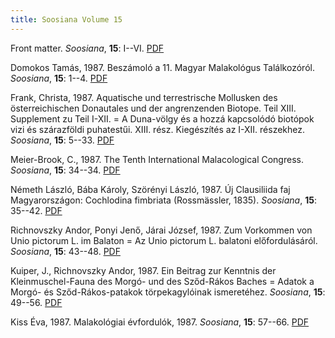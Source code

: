 ```yaml
---
title: Soosiana Volume 15
---
```




Front matter. _Soosiana_, **15**: I--VI. [PDF](https://soosiana.github.io/volume-15/01_Soosiana_1987_15_I-VI.pdf)


Domokos Tamás, 1987. Beszámoló a 11. Magyar Malakológus Találkozóról. _Soosiana_, **15**: 1--4. [PDF](https://soosiana.github.io/volume-15/02_Soosiana_1987_15_Domokos_1-4.pdf)


Frank, Christa, 1987. Aquatische und terrestrische Mollusken des österreichischen Donautales und der angrenzenden Biotope. Teil XIII. Supplement zu Teil I-XII. = A Duna-völgy és a hozzá kapcsolódó biotópok vizi és szárazföldi puhatestűi. XIII. rész. Kiegészítés az I-XII. részekhez. _Soosiana_, **15**: 5--33. [PDF](https://soosiana.github.io/volume-15/03_Soosiana_1987_15_Frank_5-33.pdf)


Meier-Brook, C., 1987. The Tenth International Malacological Congress. _Soosiana_, **15**: 34--34. [PDF](https://soosiana.github.io/volume-15/04_Soosiana_1987_15_Meier-Brook_34.pdf)


Németh László, Bába Károly, Szörényi László, 1987. Új Clausiliida faj Magyarországon: Cochlodina fimbriata (Rossmässler, 1835). _Soosiana_, **15**: 35--42. [PDF](https://soosiana.github.io/volume-15/05_Soosiana_1987_15_Nemeth_35-42.pdf)


Richnovszky Andor, Ponyi Jenő, Járai József, 1987. Zum Vorkommen von Unio pictorum L. im Balaton = Az Unio pictorum L. balatoni előfordulásáról. _Soosiana_, **15**: 43--48. [PDF](https://soosiana.github.io/volume-15/06_Soosiana_1987_15_Richnovszky_43-48.pdf)


Kuiper, J., Richnovszky Andor, 1987. Ein Beitrag zur Kenntnis der Kleinmuschel-Fauna des Morgó- und des Sződ-Rákos Baches = Adatok a Morgó- és Sződ-Rákos-patakok törpekagylóinak ismeretéhez. _Soosiana_, **15**: 49--56. [PDF](https://soosiana.github.io/volume-15/07_Soosiana_1987_15_Kuiper_49-56.pdf)


Kiss Éva, 1987. Malakológiai évfordulók, 1987. _Soosiana_, **15**: 57--66. [PDF](https://soosiana.github.io/volume-15/08_Soosiana_1987_15_Kiss_57-66.pdf)




